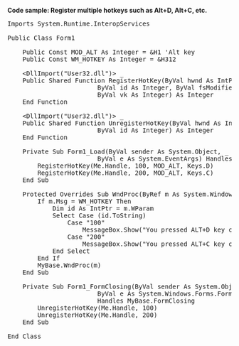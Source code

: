 
**Code sample: Register multiple hotkeys such as Alt+D, Alt+C, etc.**

<pre>Imports System.Runtime.InteropServices<br /><br />Public Class Form1<br /><br />    Public Const MOD_ALT As Integer = &H1 'Alt key<br />    Public Const WM_HOTKEY As Integer = &H312<br /><br />    &lt;DllImport("User32.dll")> _<br />    Public Shared Function RegisterHotKey(ByVal hwnd As IntPtr, _<br />                        ByVal id As Integer, ByVal fsModifiers As Integer, _<br />                        ByVal vk As Integer) As Integer<br />    End Function<br /><br />    &lt;DllImport("User32.dll")> _<br />    Public Shared Function UnregisterHotKey(ByVal hwnd As IntPtr, _<br />                        ByVal id As Integer) As Integer<br />    End Function<br /><br />    Private Sub Form1_Load(ByVal sender As System.Object, _<br />                        ByVal e As System.EventArgs) Handles MyBase.Load<br />        RegisterHotKey(Me.Handle, 100, MOD_ALT, Keys.D)<br />        RegisterHotKey(Me.Handle, 200, MOD_ALT, Keys.C)<br />    End Sub<br /><br />    Protected Overrides Sub WndProc(ByRef m As System.Windows.Forms.Message)<br />        If m.Msg = WM_HOTKEY Then<br />            Dim id As IntPtr = m.WParam<br />            Select Case (id.ToString)<br />                Case "100"<br />                    MessageBox.Show("You pressed ALT+D key combination")<br />                Case "200"<br />                    MessageBox.Show("You pressed ALT+C key combination")<br />            End Select<br />        End If<br />        MyBase.WndProc(m)<br />    End Sub<br /><br />    Private Sub Form1_FormClosing(ByVal sender As System.Object, _<br />                        ByVal e As System.Windows.Forms.FormClosingEventArgs) _<br />                        Handles MyBase.FormClosing<br />        UnregisterHotKey(Me.Handle, 100)<br />        UnregisterHotKey(Me.Handle, 200)<br />    End Sub<br /><br />End Class</pre>